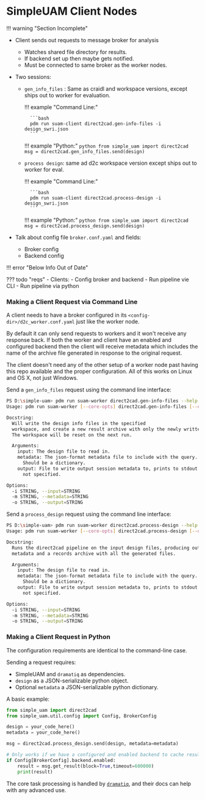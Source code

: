 # SimpleUAM Client Nodes

!!! warning "Section Incomplete"

- Client sends out requests to message broker for analysis
    - Watches shared file directory for results.
    - If backend set up then maybe gets notified.
    - Must be connected to same broker as the worker nodes.
- Two sessions:
    - `gen_info_files` : Same as craidl and workspace versions, except ships
      out to worker for evaluation.

        !!! example "Command Line:"

            ```bash
            pdm run suam-client direct2cad.gen-info-files -i design_swri.json
            ```

        !!! example "Python:"
            ```python
            from simple_uam import direct2cad
            msg = direct2cad.gen_info_files.send(design)
            ```

    - `process design`: same ad d2c workspace version except ships out to worker
      for eval.

        !!! example "Command Line:"

            ```bash
            pdm run suam-client direct2cad.process-design -i design_swri.json
            ```

        !!! example "Python:"
            ```python
            from simple_uam import direct2cad
            msg = direct2cad.process_design.send(design)
            ```

- Talk about config file `broker.conf.yaml` and fields:
    - Broker config
    - Backend config

!!! error "Below Info Out of Date"

??? todo "reqs"
    - Clients:
        - Config broker and backend
        - Run pipeline vie CLI
        - Run pipeline via python

### Making a Client Request via Command Line

A client needs to have a broker configured in its `<config-dir>/d2c_worker.conf.yaml`
just like the worker node.

By default it can only send requests to workers and it won't receive any
response back. If both the worker and client have an enabled and configured
backend then the client will receive metadata which includes the name of the
archive file generated in response to the original request.

The client doesn't need any of the other setup of a worker node past having
this repo available and the proper configuration.
All of this works on Linux and OS X, not just Windows.

Send a `gen_info_files` request using the command line interface:

```bash
PS D:\simple-uam> pdm run suam-worker direct2cad.gen-info-files --help
Usage: pdm run suam-worker [--core-opts] direct2cad.gen-info-files [--options] [other tasks here ...]

Docstring:
  Will write the design info files in the specified
  workspace, and create a new result archive with only the newly written data.
  The workspace will be reset on the next run.

  Arguments:
    input: The design file to read in.
    metadata: The json-format metadata file to include with the query.
      Should be a dictionary.
    output: File to write output session metadata to, prints to stdout if
      not specified.

Options:
  -i STRING, --input=STRING
  -m STRING, --metadata=STRING
  -o STRING, --output=STRING
```

Send a `process_design` request using the command line interface:

```bash
PS D:\simple-uam> pdm run suam-worker direct2cad.process-design --help
Usage: pdm run suam-worker [--core-opts] direct2cad.process-design [--options] [other tasks here ...]

Docstring:
  Runs the direct2cad pipeline on the input design files, producing output
  metadata and a records archive with all the generated files.

  Arguments:
    input: The design file to read in.
    metadata: The json-format metadata file to include with the query.
      Should be a dictionary.
    output: File to write output session metadata to, prints to stdout if
      not specified.

Options:
  -i STRING, --input=STRING
  -m STRING, --metadata=STRING
  -o STRING, --output=STRING
```

### Making a Client Request in Python

The configuration requirements are identical to the command-line case.

Sending a request requires:

  - SimpleUAM and `dramatiq` as dependencies.
  - `design` as a JSON-serializable python object.
  - Optional `metadata` a JSON-serializable python dictionary.

A basic example:

```python
from simple_uam import direct2cad
from simple_uam.util.config import Config, BrokerConfig

design = your_code_here()
metadata = your_code_here()

msg = direct2cad.process_design.send(design, metadata=metadata)

# Only works if we have a configured and enabled backend to cache results.
if Config[BrokerConfig].backend.enabled:
    result = msg.get_result(block=True,timeout=600000)
    print(result)
```

The core task processing is handled by [`dramatiq`](https://dramatiq.io),
and their docs can help with any advanced use.
